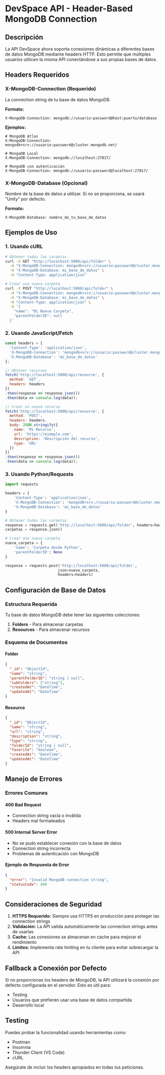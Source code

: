 # DevSpace API - Header-Based MongoDB Connection

## Descripción
La API DevSpace ahora soporta conexiones dinámicas a diferentes bases de datos MongoDB mediante headers HTTP. Esto permite que múltiples usuarios utilicen la misma API conectándose a sus propias bases de datos.

## Headers Requeridos

### X-MongoDB-Connection (Requerido)
La connection string de tu base de datos MongoDB.

**Formato:**
```
X-MongoDB-Connection: mongodb://usuario:password@host:puerto/database
```

**Ejemplos:**
```
# MongoDB Atlas
X-MongoDB-Connection: mongodb+srv://usuario:password@cluster.mongodb.net/

# MongoDB Local
X-MongoDB-Connection: mongodb://localhost:27017/

# MongoDB con autenticación
X-MongoDB-Connection: mongodb://usuario:password@localhost:27017/
```

### X-MongoDB-Database (Opcional)
Nombre de la base de datos a utilizar. Si no se proporciona, se usará "Unity" por defecto.

**Formato:**
```
X-MongoDB-Database: nombre_de_tu_base_de_datos
```

## Ejemplos de Uso

### 1. Usando cURL

```bash
# Obtener todas las carpetas
curl -X GET "http://localhost:5000/api/folder" \
  -H "X-MongoDB-Connection: mongodb+srv://usuario:password@cluster.mongodb.net/" \
  -H "X-MongoDB-Database: mi_base_de_datos" \
  -H "Content-Type: application/json"

# Crear una nueva carpeta
curl -X POST "http://localhost:5000/api/folder" \
  -H "X-MongoDB-Connection: mongodb+srv://usuario:password@cluster.mongodb.net/" \
  -H "X-MongoDB-Database: mi_base_de_datos" \
  -H "Content-Type: application/json" \
  -d '{
    "name": "Mi Nueva Carpeta",
    "parentFolderID": null
  }'
```

### 2. Usando JavaScript/Fetch

```javascript
const headers = {
  'Content-Type': 'application/json',
  'X-MongoDB-Connection': 'mongodb+srv://usuario:password@cluster.mongodb.net/',
  'X-MongoDB-Database': 'mi_base_de_datos'
};

// Obtener recursos
fetch('http://localhost:5000/api/resource', {
  method: 'GET',
  headers: headers
})
.then(response => response.json())
.then(data => console.log(data));

// Crear un nuevo recurso
fetch('http://localhost:5000/api/resource', {
  method: 'POST',
  headers: headers,
  body: JSON.stringify({
    name: 'Mi Recurso',
    url: 'https://ejemplo.com',
    description: 'Descripción del recurso',
    type: 'URL'
  })
})
.then(response => response.json())
.then(data => console.log(data));
```

### 3. Usando Python/Requests

```python
import requests

headers = {
    'Content-Type': 'application/json',
    'X-MongoDB-Connection': 'mongodb+srv://usuario:password@cluster.mongodb.net/',
    'X-MongoDB-Database': 'mi_base_de_datos'
}

# Obtener todas las carpetas
response = requests.get('http://localhost:5000/api/folder', headers=headers)
carpetas = response.json()

# Crear una nueva carpeta
nueva_carpeta = {
    'name': 'Carpeta desde Python',
    'parentFolderID': None
}

response = requests.post('http://localhost:5000/api/folder', 
                        json=nueva_carpeta, 
                        headers=headers)
```

## Configuración de Base de Datos

### Estructura Requerida
Tu base de datos MongoDB debe tener las siguientes colecciones:

1. **Folders** - Para almacenar carpetas
2. **Resources** - Para almacenar recursos

### Esquema de Documentos

#### Folder
```json
{
  "_id": "ObjectId",
  "name": "string",
  "parentFolderID": "string | null",
  "subFolders": ["string"],
  "createdAt": "DateTime",
  "updatedAt": "DateTime"
}
```

#### Resource
```json
{
  "_id": "ObjectId",
  "name": "string",
  "url": "string",
  "description": "string",
  "type": "string",
  "folderId": "string | null",
  "favorite": "boolean",
  "createdAt": "DateTime",
  "updatedAt": "DateTime"
}
```

## Manejo de Errores

### Errores Comunes

#### 400 Bad Request
- Connection string vacía o inválida
- Headers mal formateados

#### 500 Internal Server Error
- No se pudo establecer conexión con la base de datos
- Connection string incorrecta
- Problemas de autenticación con MongoDB

#### Ejemplo de Respuesta de Error
```json
{
  "error": "Invalid MongoDB connection string",
  "statusCode": 400
}
```

## Consideraciones de Seguridad

1. **HTTPS Requerido:** Siempre usa HTTPS en producción para proteger las connection strings
2. **Validación:** La API valida automáticamente las connection strings antes de usarlas
3. **Cache:** Las conexiones se almacenan en cache para mejorar el rendimiento
4. **Límites:** Implementa rate limiting en tu cliente para evitar sobrecargar la API

## Fallback a Conexión por Defecto

Si no proporcionas los headers de MongoDB, la API utilizará la conexión por defecto configurada en el servidor. Esto es útil para:
- Testing
- Usuarios que prefieren usar una base de datos compartida
- Desarrollo local

## Testing

Puedes probar la funcionalidad usando herramientas como:
- Postman
- Insomnia
- Thunder Client (VS Code)
- cURL

Asegúrate de incluir los headers apropiados en todas tus peticiones.
